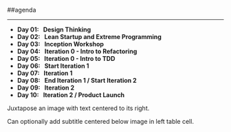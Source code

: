 <!-- .slide: data-background="resources/footer.svg" data-background-size="contain" data-background-position="bottom"  -->

##agenda
- - -
* **Day 01:&nbsp;&nbsp;&nbsp;Design Thinking** 
* **Day 02:&nbsp;&nbsp;&nbsp;Lean Startup and Extreme Programming**
* **Day 03:&nbsp;&nbsp;&nbsp;Inception Workshop**
* **Day 04:&nbsp;&nbsp;&nbsp;Iteration 0 - Intro to Refactoring**
* **Day 05:&nbsp;&nbsp;&nbsp;Iteration 0 - Intro to TDD**
* **Day 06:&nbsp;&nbsp;&nbsp;Start Iteration 1**
* **Day 07:&nbsp;&nbsp;&nbsp;Iteration 1**
* **Day 08:&nbsp;&nbsp;&nbsp;End Iteration 1 / Start Iteration 2**
* **Day 09:&nbsp;&nbsp;&nbsp;Iteration 2**
* **Day 10:&nbsp;&nbsp;&nbsp;Iteration 2 / Product Launch**

<aside class="notes">
  <p>
    Juxtapose an image with text centered to its right.
  </p>
  <p>
    Can optionally add subtitle centered below image in left table cell.
  </p>
</aside>
